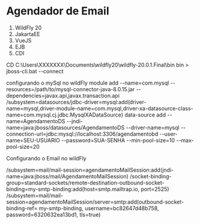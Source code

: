 # Agendador de Email

1. WildFly 20 
2. JakartaEE
3. VueJS
4. EJB
5. CDI



CD C:\Users\XXXXXXX\Documents\wildfly20\wildfly-20.0.1.Final\bin
bin > jboss-cli.bat --connect


configurando o mySql no wildFly
module add --name=com.mysql --resources=/path/to/mysql-connector-java-8.0.15.jar --dependencies=javax.api,javax.transaction.api
/subsystem=datasources/jdbc-driver=mysql:add(driver-name=mysql,driver-module-name=com.mysql,driver-xa-datasource-class-name=com.mysql.cj.jdbc.MysqlXADataSource)
data-source add --name=AgendamentoDS --jndi-name=java:jboss/datasources/AgendamentoDS --driver-name=mysql  --connection-url=jdbc:mysql://localhost:3306/agendamentobd --user-name=SEU-USUARIO --password=SUA-SENHA --min-pool-size=10 --max-pool-size=20

Configurando o Email no wildFly


/subsystem=mail/mail-session=agendamentoMailSession:add(jndi-name=java:jboss/mail/AgendamentoMailSession)
/socket-binding-group=standard-sockets/remote-destination-outbound-socket-binding=my-smtp-binding:add(host=smtp.mailtrap.io, port=2525)
/subsystem=mail/mail-session=agendamentoMailSession/server=smtp:add(outbound-socket-binding-ref= my-smtp-binding, username=bc82647d48b758, password=6320632ea13bd1, tls=true)
